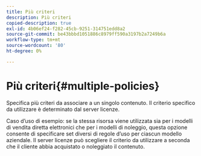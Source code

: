 ```yaml
---
title: Più criteri
description: Più criteri
copied-description: true
exl-id: 4b06ef24-f282-45cb-9251-314751edd8a2
source-git-commit: be43bbbd1051886c8979ff590a3197b2a7249b6a
workflow-type: tm+mt
source-wordcount: '80'
ht-degree: 0%

---
```


# Più criteri{#multiple-policies}

Specifica più criteri da associare a un singolo contenuto. Il criterio specifico da utilizzare è determinato dal server licenze.

Caso d’uso di esempio: se la stessa risorsa viene utilizzata sia per i modelli di vendita diretta elettronici che per i modelli di noleggio, questa opzione consente di specificare set diversi di regole d’uso per ciascun modello aziendale. Il server licenze può scegliere il criterio da utilizzare a seconda che il cliente abbia acquistato o noleggiato il contenuto.

